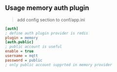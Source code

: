 ## Usage memory auth plugin 
> add config section to conf/app.ini
``` ini
[auth]
; define auth plugin provider is redis
plugin = memory
[auth.public]
; public account is useful
enable = true
username = mqtt
password = public
; only public account supprted in memory provider
```